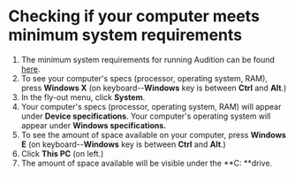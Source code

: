 # Checking if your computer meets minimum system requirements

1. The minimum system requirements for running Audition can be found [here](https://helpx.adobe.com/audition/system-requirements.html).
2. To see your computer's specs \(processor, operating system, RAM\), press **Windows X** \(on keyboard--**Windows** key is between **Ctrl** and **Alt**.\) 
3. In the fly-out menu, click **System**.
4. Your computer's specs \(processor, operating system, RAM\) will appear under **Device specifications**. Your computer's operating system will appear under **Windows specifications.**
5. To see the amount of space available on your computer, press **Windows E** \(on keyboard--**Windows** key is between **Ctrl** and **Alt**.\)
6. Click **This PC** \(on left.\)
7. The amount of space available will be visible under the **C: **drive.
